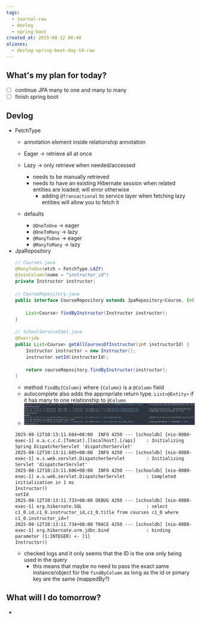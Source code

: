 ```yaml
---
tags:
  - journal-raw
  - devlog
  - spring-boot
created_at: 2025-08-12 08:40
aliases:
  - devlog-spring-boot-day-19-raw
---
```

## What's my plan for today?
- [ ] continue JPA many to one and many to many
- [ ] finish spring boot

## Devlog
- FetchType
	- annotation element inside relationship annotation
	- Eager -> retrieve all at once
	- Lazy -> only retrieve when needed/accessed
		- needs to be manually retrieved
		- needs to have an existing Hibernate session when related entities are loaded; will error otherwise
			- adding `@Transactional` to service layer when fetching lazy entities will allow you to fetch it
			
	- defaults
		- `@OneToOne` -> eager
		- `@OneToMany` -> lazy
		- `@ManyToOne` -> eager
		- `@ManyToMany` -> lazy
- JpaRepository
	```java
	// Courses.java
	@ManyToOne(etch = FetchType.LAZY)
	@JoinColumn(name = "instructor_id")
	private Instructor instructor;

	// CourseRepository.java
	public interface CourseRepository extends JpaRepository<Course, Integer> {

		List<Course> findByInstructor(Instructor instructor);
	}

	// SchoolServiceImpl.java
	@Override
	public List<Course> getAllCoursesOfInstructor(int instructorId) {
		Instructor instructor = new Instructor();
		instructor.setId(instructorId); 

		return courseRepository.findByInstructor(instructor);
	}

	```
	- method `findBy{Column}` where `{Column}` is a `@Column` field
	- autocomplete also adds the appropriate return type. `List<@Entity>` if it has many to one relationship to `@Column`
	- ![](../../attachments/Pasted%20image%2020250812101400.png)
	```log
	2025-08-12T10:13:11.604+08:00  INFO 4250 --- [schooldb] [nio-8080-exec-1] o.a.c.c.C.[Tomcat].[localhost].[/api]    : Initializing Spring DispatcherServlet 'dispatcherServlet'
	2025-08-12T10:13:11.605+08:00  INFO 4250 --- [schooldb] [nio-8080-exec-1] o.s.web.servlet.DispatcherServlet        : Initializing Servlet 'dispatcherServlet'
	2025-08-12T10:13:11.606+08:00  INFO 4250 --- [schooldb] [nio-8080-exec-1] o.s.web.servlet.DispatcherServlet        : Completed initialization in 1 ms
	Instructor()
	setId
	2025-08-12T10:13:11.733+08:00 DEBUG 4250 --- [schooldb] [nio-8080-exec-1] org.hibernate.SQL                        : select c1_0.id,c1_0.instructor_id,c1_0.title from courses c1_0 where c1_0.instructor_id=?
	2025-08-12T10:13:11.734+08:00 TRACE 4250 --- [schooldb] [nio-8080-exec-1] org.hibernate.orm.jdbc.bind              : binding parameter (1:INTEGER) <- [1]
	Instructor()
	```
	- checked logs and it only seems that the ID is the one only being used in the query
		- this means that maybe no need to pass the exact same instance/object for the `findByColumn` as long as the id or pimary key are the same (mappedBy?)

## What will I do tomorrow?
- 